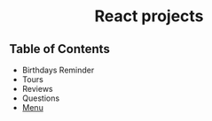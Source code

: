 <h1 align="center">React projects</h1>
 
<!-- TABLE OF CONTENTS -->

## Table of Contents

- Birthdays Reminder
- Tours
- Reviews
- Questions
- [Menu](https://jyotip101.github.io/react-projects/)

<!-- - [How to clone this repository](#how-to-clone-this-repository)
<!-- OVERVIEW -->

<!-- ## How to clone this repository -->
